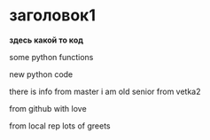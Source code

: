# заголовок1

**здесь какой то код**

some python functions

new python code

there is info from master
i am old senior from vetka2

from github with love

from local rep lots of greets
